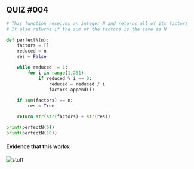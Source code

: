 ## QUIZ #004

```.py
# This function receives an integer N and returns all of its factors
# It also returns if the sum of the factors is the same as N 

def perfectN(n):
    factors = []
    reduced = n
    res = False

    while reduced != 1:
        for i in range(1,251):
            if reduced % i == 0:
                reduced = reduced / i
                factors.append(i)

    if sum(factors) == n:
        res = True

    return str(str(factors) + str(res))

print(perfectN(6))
print(perfectN(10))
```

#### Evidence that this works:
![stuff](https://user-images.githubusercontent.com/88994602/138989927-f4d0e652-6ad9-4919-9477-31050812c5c6.png)
